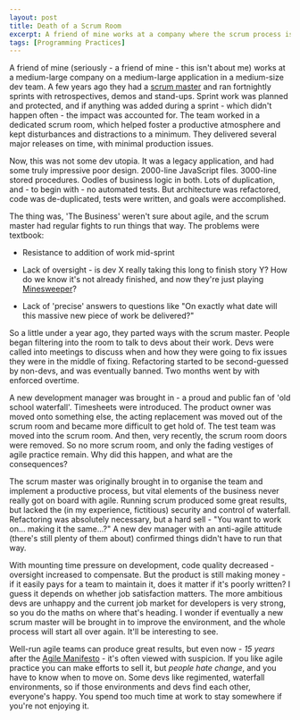 ```yaml
---
layout: post
title: Death of a Scrum Room
excerpt: A friend of mine works at a company where the scrum process is gradually being phased out. Why is it happening, and what are the consequences?
tags: [Programming Practices]
---
```


A friend of mine (seriously - a friend of mine - this isn't about me) works at a medium-large 
company on a medium-large application in a medium-size dev team. A few years ago they had a 
[scrum master](https://en.wikipedia.org/wiki/Scrum_(software_development)#Scrum_master) and ran 
fortnightly sprints with retrospectives, demos and stand-ups. Sprint work was planned and protected,
and if anything was added during a sprint - which didn't happen often - the impact was accounted for.
The team worked in a dedicated scrum room, which helped foster a productive atmosphere and kept 
disturbances and distractions to a minimum. They delivered several major releases on time, with 
minimal production issues.

Now, this was not some dev utopia. It was a legacy application, and had some truly impressive poor 
design. 2000-line JavaScript files. 3000-line stored procedures. Oodles of business logic in both. 
Lots of duplication, and - to begin with - no automated tests. But architecture was refactored, 
code was de-duplicated, tests were written, and goals were accomplished.

The thing was, 'The Business' weren't sure about agile, and the scrum master had regular fights to 
run things that way. The problems were textbook:

- Resistance to addition of work mid-sprint

- Lack of oversight - is dev X really taking this long to finish story Y? How do we know it's not 
  already finished, and now they're just playing [Minesweeper](https://www.freeminesweeper.org/minecore.html)?

- Lack of 'precise' answers to questions like "On exactly what date will this massive new piece of work be delivered?"

So a little under a year ago, they parted ways with the scrum master. People began filtering into 
the room to talk to devs about their work. Devs were called into meetings to discuss when and how 
they were going to fix issues they were in the middle of fixing. Refactoring started to be 
second-guessed by non-devs, and was eventually banned. Two months went by with enforced overtime.

A new development manager was brought in - a proud and public fan of 'old school waterfall'. 
Timesheets were introduced. The product owner was moved onto something else, the acting replacement 
was moved out of the scrum room and became more difficult to get hold of. The test team was moved 
into the scrum room. And then, very recently, the scrum room doors were removed. So no more scrum 
room, and only the fading vestiges of agile practice remain. Why did this happen, and what are the 
consequences?

The scrum master was originally brought in to organise the team and implement a productive process,
but vital elements of the business never really got on board with agile. Running scrum produced 
some great results, but lacked the (in my experience, fictitious) security and control of waterfall.
Refactoring was absolutely necessary, but a hard sell - "You want to work on... making it the same...?" 
A new dev manager with an anti-agile attitude (there's still plenty of them about) confirmed things
didn't have to run that way.

With mounting time pressure on development, code quality decreased - oversight increased to 
compensate. But the product is still making money - if it easily pays for a team to maintain it, 
does it matter if it's poorly written? I guess it depends on whether job satisfaction matters. The 
more ambitious devs are unhappy and the current job market for developers is very strong, so you do
the maths on where that's heading. I wonder if eventually a new scrum master will be brought in to 
improve the environment, and the whole process will start all over again. It'll be interesting to 
see.

Well-run agile teams can produce great results, but even now - *15 years* after the [Agile 
Manifesto](https://www.agilemanifesto.org) - it's often viewed with suspicion. If you like agile 
practice you can make efforts to sell it, but *people hate change*, and you have to know when to 
move on. Some devs like regimented, waterfall environments, so if those environments and devs find 
each other, everyone's happy. You spend too much time at work to stay somewhere if you're not 
enjoying it.